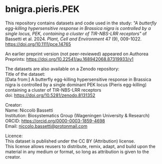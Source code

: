 # bnigra.pieris.PEK

This repository contains datasets and code used in the study:
*"A butterfly egg-killing hypersensitive response in Brassica nigra is controlled by a single locus, PEK, containing a cluster of TIR-NBS-LRR receptors"* of Bassetti et al. 2024. *Plant, Cell and Environment* 47 (9), 009-1022. https://doi.org/10.1111/pce.14765

An earlier preprint version (not peer-reviewed) appeared on Authorea Preprints:
https://doi.org/10.22541/au.168942068.87319933/v1 

The datasets are also available on a Zenodo repository:
<br>Title of the dataset:
<br>[Data from:] A butterfly egg-killing hypersensitive response in Brassica nigra is controlled by a single dominant PEK locus (Pieris egg-killing) containing a cluster of TIR-NBS-LRR receptors
<br>doi: https://doi.org/10.5281/zenodo.8131352

Creator:
<br>Name:	Niccolò Bassetti
<br>Institution: Biosystematics Group (Wageningen University & Research)
<br>ORCID: https://orcid.org/0000-0003-1859-4698
<br>Email: niccolo.bassetti@protonmail.com

Licence: 
<br>This dataset is published under the CC BY (Attribution) license.
<br>This license allows reusers to distribute, remix, adapt, and build upon the material in any medium or format, so long as attribution is given to the creator.



